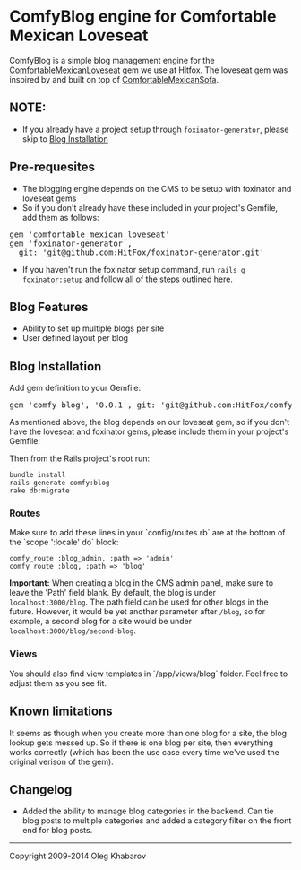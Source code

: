 # ComfyBlog engine for Comfortable Mexican Loveseat

ComfyBlog is a simple blog management engine for the [ComfortableMexicanLoveseat](https://github.com/HitFox/comfortable_mexican_loveseat) gem we use at Hitfox. The loveseat gem was inspired by and built on top of [ComfortableMexicanSofa](https://github.com/comfy/comfortable-mexican-sofa).

## **NOTE:**
* If you already have a project setup through `foxinator-generator`, please skip to [Blog Installation](https://github.com/HitFox/comfy-blog#blog-installation)

## Pre-requesites
* The blogging engine depends on the CMS to be setup with foxinator and loveseat gems
* So if you don't already have these included in your project's Gemfile, add them as follows:
<pre>
gem 'comfortable_mexican_loveseat'
gem 'foxinator-generator',
  git: 'git@github.com:HitFox/foxinator-generator.git'
</pre>
* If you haven't run the foxinator setup command, run `rails g foxinator:setup` and follow all of the steps outlined [here](https://github.com/HitFox/foxinator-generator#usage).

## Blog Features

* Ability to set up multiple blogs per site
* User defined layout per blog

## Blog Installation

Add gem definition to your Gemfile:

<pre>
gem 'comfy_blog', '0.0.1', git: 'git@github.com:HitFox/comfy-blog.git'
</pre>

As mentioned above, the blog depends on our loveseat gem, so if you don't have the loveseat and foxinator gems, please include them in your project's Gemfile:

Then from the Rails project's root run:

    bundle install
    rails generate comfy:blog
    rake db:migrate

<h3>Routes</h3>
Make sure to add these lines in your `config/routes.rb` are at the bottom of the `scope ':locale' do` block:

    comfy_route :blog_admin, :path => 'admin'
    comfy_route :blog, :path => 'blog'

**Important:** When creating a blog in the CMS admin panel, make sure to leave the 'Path' field blank. By default, the blog is under `localhost:3000/blog`. The path field can be used for other blogs in the future. However, it would be yet another parameter after `/blog`, so for example, a second blog for a site would be under `localhost:3000/blog/second-blog`.

<h3>Views</h3>
You should also find view templates in `/app/views/blog` folder. Feel free to adjust them as you see fit.

## Known limitations

It seems as though when you create more than one blog for a site, the blog lookup gets messed up. So if there is one blog per site, then everything works correctly (which has been the use case every time we've used the original verison of the gem).

## Changelog
- Added the ability to manage blog categories in the backend. Can tie blog posts to multiple categories and added a category filter on the front end for blog posts.
---

Copyright 2009-2014 Oleg Khabarov
